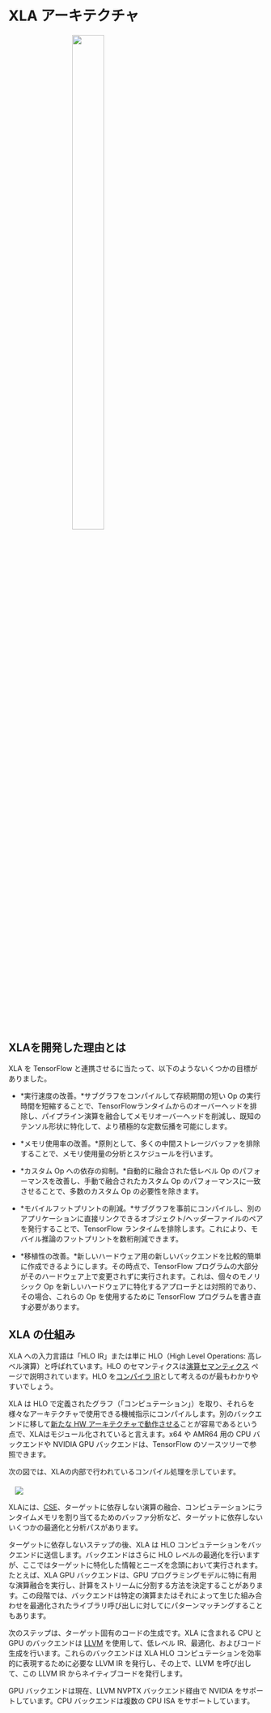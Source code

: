 # XLA アーキテクチャ

<div style="width:50%; margin:auto; margin-bottom:10px; margin-top:20px;"> <img style="width:50%" src="./images/xlalogo.png"> </div>

## XLAを開発した理由とは

XLA を TensorFlow と連携させるに当たって、以下のようないくつかの目標がありました。

- *実行速度の改善。*サブグラフをコンパイルして存続期間の短い Op の実行時間を短縮することで、TensorFlowランタイムからのオーバーヘッドを排除し、パイプライン演算を融合してメモリオーバーヘッドを削減し、既知のテンソル形状に特化して、より積極的な定数伝播を可能にします。

- *メモリ使用率の改善。*原則として、多くの中間ストレージバッファを排除することで、メモリ使用量の分析とスケジュールを行います。

- *カスタム Op への依存の抑制。*自動的に融合された低レベル Op のパフォーマンスを改善し、手動で融合されたカスタム Op のパフォーマンスに一致させることで、多数のカスタム Op の必要性を除きます。

- *モバイルフットプリントの削減。*サブグラフを事前にコンパイルし、別のアプリケーションに直接リンクできるオブジェクト/ヘッダーファイルのペアを発行することで、TensorFlow ランタイムを排除します。これにより、モバイル推論のフットプリントを数桁削減できます。

- *移植性の改善。*新しいハードウェア用の新しいバックエンドを比較的簡単に作成できるようにします。その時点で、TensorFlow プログラムの大部分がそのハードウェア上で変更されずに実行されます。これは、個々のモノリシック Op を新しいハードウェアに特化するアプローチとは対照的であり、その場合、これらの Op を使用するために TensorFlow プログラムを書き直す必要があります。

## XLA の仕組み

XLA への入力言語は「HLO IR」または単に HLO（High Level Operations: 高レベル演算）と呼ばれています。HLO のセマンティクスは[演算セマンティクス](./operation_semantics.md) ページで説明されています。HLO を[コンパイラ IR](https://www.tensorflow.org/?hl=en)として考えるのが最もわかりやすいでしょう。

XLA は HLO で定義されたグラフ（「コンピュテーション」）を取り、それらを様々なアーキテクチャで使用できる機械指示にコンパイルします。別のバックエンドに移して[新たな HW アーキテクチャで動作させる](https://www.tensorflow.org/xla/jit)ことが容易であるという点で、XLAはモジュール化されていると言えます。x64 や AMR64 用の CPU バックエンドや NVIDIA GPU バックエンドは、TensorFlow のソースツリーで参照できます。

次の図では、XLAの内部で行われているコンパイル処理を示しています。

<div style="width:95%; margin:auto; margin-bottom:10px; margin-top:20px;"><img src="./images/how-does-xla-work.png"></div>

XLAには、[CSE](https://en.wikipedia.org/wiki/Common_subexpression_elimination)、ターゲットに依存しない演算の融合、コンピュテーションにランタイムメモリを割り当てるためのバッファ分析など、ターゲットに依存しないいくつかの最適化と分析パスがあります。

ターゲットに依存しないステップの後、XLA は HLO コンピュテーションをバックエンドに送信します。バックエンドはさらに HLO レベルの最適化を行いますが、ここではターゲットに特化した情報とニーズを念頭において実行されます。たとえば、XLA GPU バックエンドは、GPU プログラミングモデルに特に有用な演算融合を実行し、計算をストリームに分割する方法を決定することがあります。この段階では、バックエンドは特定の演算またはそれによって生じた組み合わせを最適化されたライブラリ呼び出しに対してにパターンマッチングすることもあります。

次のステップは、ターゲット固有のコードの生成です。XLA に含まれる CPU と GPU のバックエンドは [LLVM](https://www.tensorflow.org/xla/developing_new_backend) を使用して、低レベル IR、最適化、およびコード生成を行います。これらのバックエンドは XLA HLO コンピュテーションを効率的に表現するために必要な LLVM IR を発行し、その上で、LLVM を呼び出して、この LLVM IR からネイティブコードを発行します。

GPU バックエンドは現在、LLVM NVPTX バックエンド経由で NVIDIA をサポートしています。CPU バックエンドは複数の CPU ISA をサポートしています。
